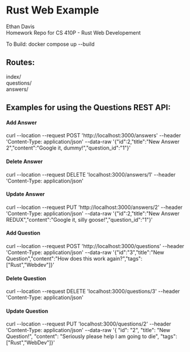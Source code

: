 # Rust Web Example
Ethan Davis<br>
Homework Repo for CS 410P - Rust Web Developement

To Build:
docker compose up --build

<h2>Routes:</h2>
index/<br>
questions/<br>
answers/<br>

<h2>Examples for using the Questions REST API:</h2>
<h4>Add Answer</h4>
curl --location --request POST 'http://localhost:3000/answers' --header 'Content-Type: application/json' --data-raw '{"id":2,"title":"New Answer 2","content":"Google it, dummy!","question_id":"1"}' 

<h4>Delete Answer</h4>
curl --location --request DELETE 'localhost:3000/answers/1' --header 'Content-Type: application/json'

<h4>Update Answer</h4>
curl --location --request PUT 'http://localhost:3000/answers/2' --header 'Content-Type: application/json' --data-raw '{"id":2,"title":"New Answer REDUX","content":"Google it, silly goose!","question_id":"1"}' 

<h4>Add Question</h4>
curl --location --request POST 'http://localhost:3000/questions' --header 'Content-Type: application/json' --data-raw '{"id":"3","title":"New Question","content":"How does this work again?","tags":["Rust","Webdev"]}'

<h4>Delete Question</h4>
curl --location --request DELETE 'localhost:3000/questions/3' --header 'Content-Type: application/json'

<h4>Update Question</h4>
curl --location --request PUT 'localhost:3000/questions/2' --header 'Content-Type: application/json' --data-raw '{ "id": "2", "title": "New Question!", "content": "Seriously please help I am going to die", "tags":["Rust","WebDev"]}'
